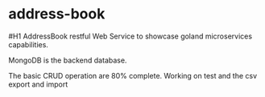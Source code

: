 # address-book
#H1 AddressBook restful Web Service to showcase goland microservices capabilities.

MongoDB is the backend database.

The basic CRUD operation are 80% complete. Working on test and the csv export and import
